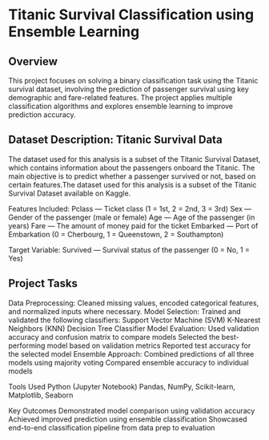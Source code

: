 # Titanic Survival Classification using Ensemble Learning 

## Overview
This project focuses on solving a binary classification task using the Titanic survival dataset, involving the prediction of passenger survival using key demographic and fare-related features. The project applies multiple classification algorithms and explores ensemble learning to improve prediction accuracy.

## Dataset Description: Titanic Survival Data
The dataset used for this analysis is a subset of the Titanic Survival Dataset, which contains information about the passengers onboard the Titanic. The main objective is to predict whether a passenger survived or not, based on certain features.The dataset used for this analysis is a subset of the Titanic Survival Dataset available on Kaggle.

Features Included:
Pclass — Ticket class (1 = 1st, 2 = 2nd, 3 = 3rd)
Sex — Gender of the passenger (male or female)
Age — Age of the passenger (in years)
Fare — The amount of money paid for the ticket
Embarked — Port of Embarkation (0 = Cherbourg, 1 = Queenstown, 2 = Southampton)

Target Variable:
Survived — Survival status of the passenger (0 = No, 1 = Yes)

## Project Tasks
Data Preprocessing:
Cleaned missing values, encoded categorical features, and normalized inputs where necessary.
Model Selection:
Trained and validated the following classifiers:
Support Vector Machine (SVM)
K-Nearest Neighbors (KNN)
Decision Tree Classifier
Model Evaluation:
Used validation accuracy and confusion matrix to compare models
Selected the best-performing model based on validation metrics
Reported test accuracy for the selected model
Ensemble Approach:
Combined predictions of all three models using majority voting
Compared ensemble accuracy to individual models

Tools Used
Python (Jupyter Notebook)
Pandas, NumPy, Scikit-learn, Matplotlib, Seaborn

Key Outcomes
Demonstrated model comparison using validation accuracy
Achieved improved prediction using ensemble classification
Showcased end-to-end classification pipeline from data prep to evaluation
